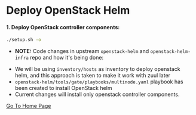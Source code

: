 # Deploy OpenStack Helm

#### 1. Deploy OpenStack controller components:
```bash
./setup.sh -o
```

- **NOTE:** Code changes in upstream `openstack-helm` and `openstack-helm-infra` repo and how it's being done:
* We will be using `inventory/hosts` as inventory to deploy openstack helm, and this approach is taken to make it work with zuul later
* `openstack-helm/tools/gate/playbooks/multinode.yaml` playbook has been created to install OpenStack helm
* Current changes will install only openstack controller components.

[Go To Home Page](../README.md)
